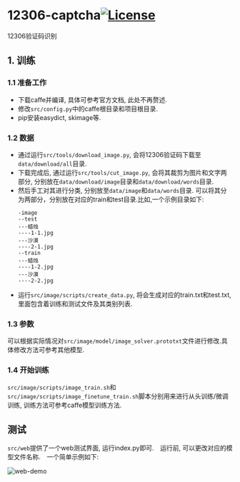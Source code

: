 # 12306-captcha[![License](https://img.shields.io/badge/license-Apache%202-blue.svg)](LICENSE)

12306验证码识别

## 1. 训练

### 1.1 准备工作

* 下载caffe并编译, 具体可参考官方文档, 此处不再赘述.
* 修改`src/config.py`中的caffe根目录和项目根目录.
* pip安装easydict, skimage等.

### 1.2 数据

* 通过运行`src/tools/download_image.py`, 会将12306验证码下载至`data/download/all`目录.
* 下载完成后, 通过运行`src/tools/cut_image.py`, 会将其裁剪为图片和文字两部分, 分别放在`data/download/image`目录和`data/download/words`目录.
* 然后手工对其进行分类, 分别放至`data/image`和`data/words`目录. 可以将其分为两部分，分别放在对应的train和test目录.比如,一个示例目录如下:
  ```
  -image
  --test
  ---蜡烛
  ----1-1.jpg
  ---沙漠
  ----2-1.jpg
  --train
  ---蜡烛
  ----1-2.jpg
  ---沙漠
  ----2-2.jpg
  ```
* 运行`src/image/scripts/create_data.py`, 将会生成对应的train.txt和test.txt, 里面包含着训练和测试文件及其类别列表.

### 1.3 参数
可以根据实际情况对`src/image/model/image_solver.prototxt`文件进行修改.具体修改方法可参考其他模型.

### 1.4 开始训练
`src/image/scripts/image_train.sh`和`src/image/scripts/image_finetune_train.sh`脚本分别用来进行从头训练/微调训练, 训练方法可参考caffe模型训练方法.


## 测试
`src/web`提供了一个web测试界面, 运行index.py即可.　运行前, 可以更改对应的模型文件名称.　一个简单示例如下:

![web-demo](https://github.com/aaronshan/12306-captcha/blob/master/web-demo.png)
